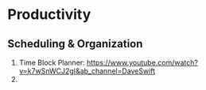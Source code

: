 # Productivity 

## Scheduling & Organization
1. Time Block Planner: https://www.youtube.com/watch?v=k7wSnWCJ2gI&ab_channel=DaveSwift
2.  
